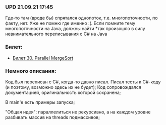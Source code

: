 ### UPD 21.09.21 17:45
Где-то там (вроде бы) спрятался однопоток, т.е. многопоточности, по факту, нет. Уже не помню где именно :(. Если помните тему многопоточности на Java, должны найти
*так произошло в силу невнимательного переписывания с C# на Java


### Билет:
- [Билет 30. Parallel MergeSort](https://github.com/ppv-vldmr/java-advanced-exam-2021/tree/master/tickets/ticket-30)

### Немного описания:
Код был переписан с C#, когда-то давно писал. Писал тесты к C#-коду (и поэтому, возможно здесь их не будет);
Код сопровождался документацией, оригинальность которой сохранена;

В main'e есть примеры запуска;

"Общая идея": параллелиться не рекурсивно, а на каждом уровне разбивать массив на threads подмассивов;
